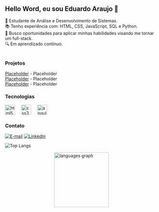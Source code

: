 <h2 align="left">Hello Word, eu sou Eduardo Araujo 👋</h2>

<p align="left">
    🔭 Estudante de Análise e Desenvolvimento de Sistemas.<br>
    📚 Tenho experiência com: HTML, CSS, JavaScript, SQL e Python.<br>
    🚀 Busco oportunidades para aplicar minhas habilidades visando me tornar um full-stack.<br>
    🔍 Em aprendizado contínuo.
</p>

#

<div>
  <h3 align="left">Projetos</h3>
  <a href="#">Placeholder</a> - Placeholder <br>
  <a href="#">Placeholder</a> - Placeholder <br>
  <a href="#">Placeholder</a> - Placeholder <br>
</p>
</div>

<h3 align="left">Tecnologias</h3>

<div align="left">
  <img src="https://cdn.jsdelivr.net/gh/devicons/devicon/icons/html5/html5-original.svg" height="33" alt="html5 logo"  />
  <img width="12" />
  <img src="https://cdn.jsdelivr.net/gh/devicons/devicon/icons/css3/css3-original.svg" height="33" alt="css3 logo"  />
  <img width="12" />
  <img src="https://cdn.jsdelivr.net/gh/devicons/devicon/icons/angularjs/angularjs-original.svg" height="33" alt="angularjs logo"  />
</div>

<h3 align="left">Contato</h3>

[![E-mail](https://img.shields.io/badge/-Email-000?style=for-the-badge&logo=microsoft-outlook&logoColor=FF00F6&color:FFF)](mailto:eduaraujosilva27@gmail.com)
[![LinkedIn](https://img.shields.io/badge/-LinkedIn-000?style=for-the-badge&logo=linkedin&logoColor=FF00F6&color:FFF)](https://www.linkedin.com/in/eduardo-araujo-eniac/)

![Top Langs](https://github-readme-stats.vercel.app/api/top-langs/?username=enuly&layout=compact)

<div style="display: flex; justify-content: center;">

  <img src="https://github-readme-stats.vercel.app/api/top-langs?username=edudz27&locale=pt-br&hide_title=false&layout=compact&card_width=320&langs_count=5&theme=midnight-purple&hide_border=true" height="180" alt="languages graph" />
</div>
